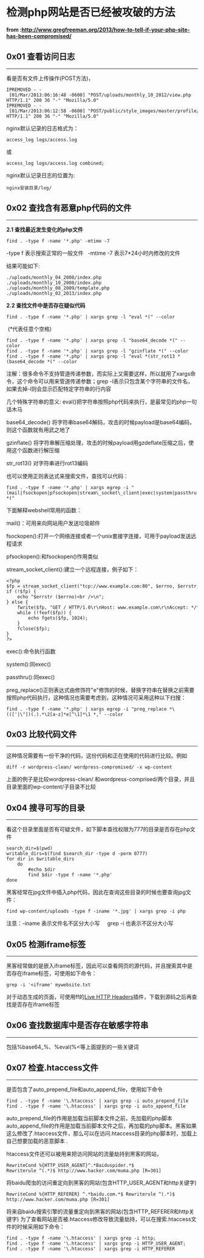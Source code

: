 # 检测php网站是否已经被攻破的方法

**from :http://www.gregfreeman.org/2013/how-to-tell-if-your-php-site-has-been-compromised/**

0x01 查看访问日志
-----------

* * *

看是否有文件上传操作(POST方法)，

```
IPREMOVED - - [01/Mar/2013:06:16:48 -0600] "POST/uploads/monthly_10_2012/view.php HTTP/1.1" 200 36 "-" "Mozilla/5.0"
IPREMOVED - - [01/Mar/2013:06:12:58 -0600] "POST/public/style_images/master/profile/blog.php HTTP/1.1" 200 36 "-" "Mozilla/5.0"

```

nginx默认记录的日志格式为：  

```
access_log logs/access.log 

```

或

```
access_log logs/access.log combined;

```

nginx默认记录日志的位置为:

```
nginx安装目录/log/

```

0x02 查找含有恶意php代码的文件
-------------------

* * *

**2.1 查找最近发生变化的php文件**

```
find . -type f -name '*.php' -mtime -7

```

-type f 表示搜索正常的一般文件   -mtime -7 表示7*24小时内修改的文件

结果可能如下:

```
./uploads/monthly_04_2008/index.php
./uploads/monthly_10_2008/index.php
./uploads/monthly_08_2009/template.php
./uploads/monthly_02_2013/index.php

```

**2.2 查找文件中是否存在疑似代码**

```
find . -type f -name '*.php' | xargs grep -l "eval *(" --color 

```

 (*代表任意个空格)

```
find . -type f -name '*.php' | xargs grep -l "base64_decode *(" --color
find . -type f -name '*.php' | xargs grep -l "gzinflate *(" --color
find . -type f -name '*.php' | xargs grep -l "eval *(str_rot13 *(base64_decode *(" --color

```

注解：很多命令不支持管道传递参数，而实际上又需要这样，所以就用了xargs命令，这个命令可以用来管道传递参数；grep -l表示只包含某个字符串的文件名，如果去掉-l则会显示匹配特定字符串的行内容

几个特殊字符串的意义: eval()把字符串按照php代码来执行，是最常见的php一句话木马

base64_decode() 将字符串base64解码，攻击的时候payload是base64编码，则这个函数就有用武之地了

gzinflate() 将字符串解压缩处理，攻击的时候payload用gzdeflate压缩之后，使用这个函数进行解压缩

str_rot13() 对字符串进行rot13编码

也可以使用正则表达式来搜索文件，查找可以代码：

```
find . -type f -name '*.php' | xargs egrep -i "(mail|fsockopen|pfsockopen|stream\_socket\_client|exec|system|passthru|eval|base64_decode) *("

```

下面解释webshell常用的函数：

mail()：可用来向网站用户发送垃圾邮件

fsockopen():打开一个网络连接或者一个unix套接字连接，可用于payload发送远程请求

pfsockopen():和fsockopen()作用类似

stream_socket_client():建立一个远程连接，例子如下：

```
<?php
$fp = stream_socket_client("tcp://www.example.com:80", $errno, $errstr, 30);  
if (!$fp) {  
    echo "$errstr ($errno)<br />\n";  
} else {  
    fwrite($fp, "GET / HTTP/1.0\r\nHost: www.example.com\r\nAccept: */*\r\n\r\n");  
    while (!feof($fp)) {  
        echo fgets($fp, 1024);  
    }  
    fclose($fp);  
}  
?>

```

exec():命令执行函数

system():同exec()

passthru():同exec()

preg_replace()正则表达式由修饰符"e"修饰的时候，替换字符串在替换之前需要按照php代码执行，这种情况也需要考虑到，这种情况可采用这种以下扫搜：

```
find . -type f -name '*.php' | xargs egrep -i "preg_replace *\((['|\"])(.).*\2[a-z]*e[^\1]*\1 *," --color

```

0x03 比较代码文件
-----------

* * *

这种情况需要有一份干净的代码，这份代码和正在使用的代码进行比较。例如

```
diff -r wordpress-clean/ wordpress-compromised/ -x wp-content

```

上面的例子是比较wordpress-clean/ 和wordpress-comprised/两个目录，并且目录里面的wp-content/子目录不比较

0x04 搜寻可写的目录
------------

* * *

看这个目录里面是否有可疑文件，如下脚本查找权限为777的目录是否存在php文件

```
search_dir=$(pwd)
writable_dirs=$(find $search_dir -type d -perm 0777)
for dir in $writable_dirs
    do
        #echo $dir
        find $dir -type f -name '*.php'
done

```

黑客经常在jpg文件中插入php代码，因此在查询这些目录的时候也要查询jpg文件：

```
find wp-content/uploads -type f -iname '*.jpg' | xargs grep -i php

```

注意：-iname 表示文件名不区分大小写     grep -i 也表示不区分大小写

0x05 检测iframe标签
---------------

* * *

黑客经常做的是嵌入iframe标签，因此可以查看网页的源代码，并且搜索其中是否存在iframe标签，可使用如下命令：

```
grep -i '<iframe' mywebsite.txt

```

对于动态生成的页面，可使用ff的[Live HTTP Headers](https://addons.mozilla.org/en-US/firefox/addon/live-http-headers/)插件，下载到源码之后再查找是否存在iframe标签

0x06 查找数据库中是否存在敏感字符串
--------------------

* * *

包括%base64_%、%eval(%<等上面提到的一些关键词

0x07 检查.htaccess文件
------------------

* * *

是否包含了auto_prepend_file和auto_append_file，使用如下命令

```
find . -type f -name '\.htaccess' | xargs grep -i auto_prepend_file
find . -type f -name '\.htaccess' | xargs grep -i auto_append_file

```

auto_prepend_file的作用是加载当前脚本文件之前，先加载的php脚本 auto_append_file的作用是加载当前脚本文件之后，再加载的php脚本。黑客如果这么修改了.htaccess文件，那么可以在访问.htaccess目录的php脚本时，加载上自己想要加载的恶意脚本 .

htaccess文件还可以被用来把访问网站的流量劫持到黑客的网站，

```
RewriteCond %{HTTP_USER_AGENT}^.*Baiduspider.*$
Rewriterule ^(.*)$ http://www.hacker.com/muma.php [R=301]

```

将baidu爬虫的访问重定向到黑客的网站(包含HTTP_USER_AGENT和http关键字)

```
RewriteCond %{HTTP_REFERER} ^.*baidu.com.*$ Rewriterule ^(.*)$ http://www.hacker.com/muma.php [R=301]

```

将来自baidu搜索引擎的流量重定向到黑客的网站(包含HTTP_REFERER和http关键字) 为了查看网站是否被.htaccess修改导致流量劫持，可以在搜索.htaccess文件的时候采用如下命令： 

```
find . -type f -name '\.htaccess' | xargs grep -i http;
find . -type f -name '\.htaccess' | xargs grep -i HTTP_USER_AGENT; 
find . -type f -name '\.htaccess' | xargs grep -i HTTP_REFERER

```